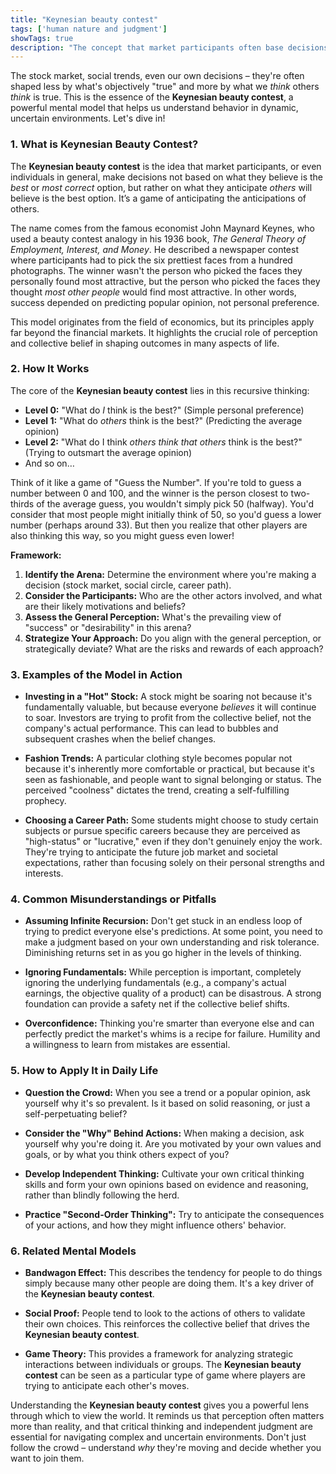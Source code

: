 ```yaml
---
title: "Keynesian beauty contest"
tags: ['human nature and judgment']
showTags: true
description: "The concept that market participants often base decisions not on what they think is correct, but on what they think others will think is correct."
---
```



The stock market, social trends, even our own decisions – they're often shaped less by what's objectively "true" and more by what we *think* others *think* is true. This is the essence of the **Keynesian beauty contest**, a powerful mental model that helps us understand behavior in dynamic, uncertain environments. Let's dive in!

### 1. What is Keynesian Beauty Contest?

The **Keynesian beauty contest** is the idea that market participants, or even individuals in general, make decisions not based on what they believe is the *best* or *most correct* option, but rather on what they anticipate *others* will believe is the best option. It’s a game of anticipating the anticipations of others.

The name comes from the famous economist John Maynard Keynes, who used a beauty contest analogy in his 1936 book, *The General Theory of Employment, Interest, and Money*. He described a newspaper contest where participants had to pick the six prettiest faces from a hundred photographs. The winner wasn't the person who picked the faces they personally found most attractive, but the person who picked the faces they thought *most other people* would find most attractive. In other words, success depended on predicting popular opinion, not personal preference.

This model originates from the field of economics, but its principles apply far beyond the financial markets. It highlights the crucial role of perception and collective belief in shaping outcomes in many aspects of life.

### 2. How It Works

The core of the **Keynesian beauty contest** lies in this recursive thinking:

*   **Level 0:** "What do *I* think is the best?" (Simple personal preference)
*   **Level 1:** "What do *others* think is the best?" (Predicting the average opinion)
*   **Level 2:** "What do I think *others think that others* think is the best?" (Trying to outsmart the average opinion)
*   And so on…

Think of it like a game of "Guess the Number". If you're told to guess a number between 0 and 100, and the winner is the person closest to two-thirds of the average guess, you wouldn't simply pick 50 (halfway). You'd consider that most people might initially think of 50, so you'd guess a lower number (perhaps around 33). But then you realize that other players are also thinking this way, so you might guess even lower!

**Framework:**

1.  **Identify the Arena:** Determine the environment where you're making a decision (stock market, social circle, career path).
2.  **Consider the Participants:** Who are the other actors involved, and what are their likely motivations and beliefs?
3.  **Assess the General Perception:** What's the prevailing view of "success" or "desirability" in this arena?
4.  **Strategize Your Approach:** Do you align with the general perception, or strategically deviate? What are the risks and rewards of each approach?

### 3. Examples of the Model in Action

*   **Investing in a "Hot" Stock:** A stock might be soaring not because it's fundamentally valuable, but because everyone *believes* it will continue to soar. Investors are trying to profit from the collective belief, not the company's actual performance. This can lead to bubbles and subsequent crashes when the belief changes.

*   **Fashion Trends:** A particular clothing style becomes popular not because it's inherently more comfortable or practical, but because it's seen as fashionable, and people want to signal belonging or status. The perceived "coolness" dictates the trend, creating a self-fulfilling prophecy.

*   **Choosing a Career Path:** Some students might choose to study certain subjects or pursue specific careers because they are perceived as "high-status" or "lucrative," even if they don't genuinely enjoy the work. They're trying to anticipate the future job market and societal expectations, rather than focusing solely on their personal strengths and interests.

### 4. Common Misunderstandings or Pitfalls

*   **Assuming Infinite Recursion:** Don't get stuck in an endless loop of trying to predict everyone else's predictions. At some point, you need to make a judgment based on your own understanding and risk tolerance. Diminishing returns set in as you go higher in the levels of thinking.

*   **Ignoring Fundamentals:** While perception is important, completely ignoring the underlying fundamentals (e.g., a company's actual earnings, the objective quality of a product) can be disastrous. A strong foundation can provide a safety net if the collective belief shifts.

*   **Overconfidence:** Thinking you're smarter than everyone else and can perfectly predict the market's whims is a recipe for failure. Humility and a willingness to learn from mistakes are essential.

### 5. How to Apply It in Daily Life

*   **Question the Crowd:** When you see a trend or a popular opinion, ask yourself why it's so prevalent. Is it based on solid reasoning, or just a self-perpetuating belief?

*   **Consider the "Why" Behind Actions:** When making a decision, ask yourself why you're doing it. Are you motivated by your own values and goals, or by what you think others expect of you?

*   **Develop Independent Thinking:** Cultivate your own critical thinking skills and form your own opinions based on evidence and reasoning, rather than blindly following the herd.

*   **Practice "Second-Order Thinking":** Try to anticipate the consequences of your actions, and how they might influence others' behavior.

### 6. Related Mental Models

*   **Bandwagon Effect:** This describes the tendency for people to do things simply because many other people are doing them. It's a key driver of the **Keynesian beauty contest**.

*   **Social Proof:** People tend to look to the actions of others to validate their own choices. This reinforces the collective belief that drives the **Keynesian beauty contest**.

*   **Game Theory:** This provides a framework for analyzing strategic interactions between individuals or groups. The **Keynesian beauty contest** can be seen as a particular type of game where players are trying to anticipate each other's moves.

Understanding the **Keynesian beauty contest** gives you a powerful lens through which to view the world. It reminds us that perception often matters more than reality, and that critical thinking and independent judgment are essential for navigating complex and uncertain environments. Don't just follow the crowd – understand *why* they're moving and decide whether you want to join them.

